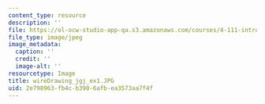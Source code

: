 ```yaml
---
content_type: resource
description: ''
file: https://ol-ocw-studio-app-qa.s3.amazonaws.com/courses/4-111-introduction-to-architecture-environmental-design-spring-2014/2e798963fb4cb3906afbea3573aa7f4f_wireDrawing_jgj_ex1.JPG
file_type: image/jpeg
image_metadata:
  caption: ''
  credit: ''
  image-alt: ''
resourcetype: Image
title: wireDrawing_jgj_ex1.JPG
uid: 2e798963-fb4c-b390-6afb-ea3573aa7f4f
---
```

